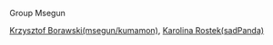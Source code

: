 Group Msegun

[Krzysztof Borawski(msegun/kumamon)](https://github.com/msegun),
[Karolina Rostek(sadPanda)](https://github.com/carolsien)
